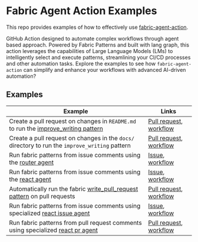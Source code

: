 # Fabric Agent Action Examples

This repo provides examples of how to effectively use [fabric-agent-action](https://github.com/xvnpw/fabric-agent-action).

GitHub Action designed to automate complex workflows 
through agent based approach. Powered by Fabric Patterns and built with lang graph, this action leverages the capabilities of Large Language Models (LMs) to intelligently select and execute patterns, streamlining your CI/CD processes and other automation tasks. Explore the examples to see how `fabric-agent-action` can simplify and enhance your workflows with advanced AI-driven automation?



## Examples

| Example | Links |
| --- | --- |
| Create a pull request on changes in `README.md` to run the [improve_writing pattern](https://github.com/danielmiessler/fabric/blob/main/patterns/improve_writing/system.md) | [Pull request](https://github.com/xvnpw/fabric-agent-action-examples/pull/16), [workflow](https://github.com/xvnpw/fabric-agent-action-examples/blob/main/.github/workflows/fabric-readme-pr.yml) |
| Create a pull request on changes in the `docs/` directory to run the `improve_writing` pattern | [Pull request](https://github.com/xvnpw/fabric-agent-action-examples/pull/8), [workflow](https://github.com/xvnpw/fabric-agent-action-examples/blob/main/.github/workflows/fabric-docs-pr.yml) |
| Run fabric patterns from issue comments using the [router agent](https://github.com/xvnpw/fabric-agent-action?tab=readme-ov-file#router-agent-router) | [Issue](https://github.com/xvnpw/fabric-agent-action-examples/issues/15), [workflow](https://github.com/xvnpw/fabric-agent-action-examples/blob/main/.github/workflows/fabric-issue-agent-router.yml) |
| Run fabric patterns from issue comments using the [react agent](https://github.com/xvnpw/fabric-agent-action?tab=readme-ov-file#react-agent-react) | [Issue](https://github.com/xvnpw/fabric-agent-action-examples/issues/14), [workflow](https://github.com/xvnpw/fabric-agent-action-examples/blob/main/.github/workflows/fabric-issue-agent-react.yml) |
| Automatically run the fabric [write_pull_request pattern](https://github.com/danielmiessler/fabric/blob/main/patterns/write_pull-request/system.md) on pull requests | [Pull request](https://github.com/xvnpw/fabric-agent-action-examples/pull/7), [workflow](https://github.com/xvnpw/fabric-agent-action-examples/blob/main/.github/workflows/fabric-pr-diff.yml) |
| Run fabric patterns from issue comments using specialized [react issue agent](https://github.com/xvnpw/fabric-agent-action?tab=readme-ov-file#react-issue-agent-react_issue) | [Issue](https://github.com/xvnpw/fabric-agent-action-examples/issues/13), [workflow](https://github.com/xvnpw/fabric-agent-action-examples/blob/main/.github/workflows/fabric-issue-agent-react-issue.yml) |
| Run fabric patterns from pull request comments using specialized [react pr agent](https://github.com/xvnpw/fabric-agent-action?tab=readme-ov-file#react-pull-request-agent-react_pr) | [Pull request](https://github.com/xvnpw/fabric-agent-action-examples/pull/8), [workflow](https://github.com/xvnpw/fabric-agent-action-examples/blob/main/.github/workflows/fabric-pr-agent-react-pr.yaml) |